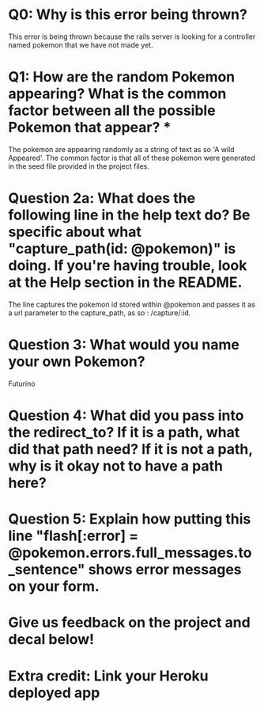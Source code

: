 # Q0: Why is this error being thrown?
This error is being thrown because the rails server is looking for a controller named pokemon that we have not made yet.
# Q1: How are the random Pokemon appearing? What is the common factor between all the possible Pokemon that appear? *
The pokemon are appearing randomly as a string of text as so 'A wild <Pokemon> Appeared'. The common factor is that all of these pokemon were generated in the seed file provided in the project files.
# Question 2a: What does the following line in the help text do? Be specific about what "capture_path(id: @pokemon)" is doing. If you're having trouble, look at the Help section in the README.
The line captures the pokemon id stored within @pokemon and passes it as a url parameter to the capture_path, as so : /capture/:id.

# Question 3: What would you name your own Pokemon?
Futurino
# Question 4: What did you pass into the redirect_to? If it is a path, what did that path need? If it is not a path, why is it okay not to have a path here?

# Question 5: Explain how putting this line "flash[:error] = @pokemon.errors.full_messages.to_sentence" shows error messages on your form.

# Give us feedback on the project and decal below!

# Extra credit: Link your Heroku deployed app
